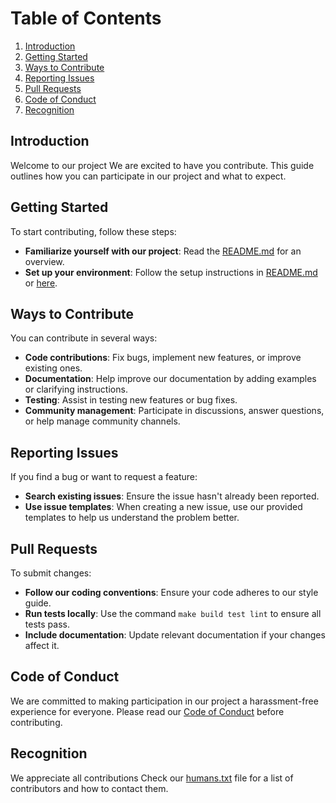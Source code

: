 # Table of Contents
1. [Introduction](#introduction)
2. [Getting Started](#getting-started)
3. [Ways to Contribute](#ways-to-contribute)
4. [Reporting Issues](#reporting-issues)
5. [Pull Requests](#pull-requests)
6. [Code of Conduct](#code-of-conduct)
7. [Recognition](#recognition)

## Introduction
Welcome to our project We are excited to have you contribute. This guide outlines how you can participate in our project and what to expect.

## Getting Started
To start contributing, follow these steps:
- **Familiarize yourself with our project**: Read the [README.md](link-to-readme) for an overview.
- **Set up your environment**: Follow the setup instructions in [README.md](link-to-readme) or [here](link-to-setup-instructions).

## Ways to Contribute
You can contribute in several ways:
- **Code contributions**: Fix bugs, implement new features, or improve existing ones.
- **Documentation**: Help improve our documentation by adding examples or clarifying instructions.
- **Testing**: Assist in testing new features or bug fixes.
- **Community management**: Participate in discussions, answer questions, or help manage community channels.

## Reporting Issues
If you find a bug or want to request a feature:
- **Search existing issues**: Ensure the issue hasn't already been reported.
- **Use issue templates**: When creating a new issue, use our provided templates to help us understand the problem better.

## Pull Requests
To submit changes:
- **Follow our coding conventions**: Ensure your code adheres to our style guide.
- **Run tests locally**: Use the command `make build test lint` to ensure all tests pass.
- **Include documentation**: Update relevant documentation if your changes affect it.

## Code of Conduct
We are committed to making participation in our project a harassment-free experience for everyone. Please read our [Code of Conduct](link-to-code-of-conduct) before contributing.

## Recognition
We appreciate all contributions Check our [humans.txt](link-to-humans-txt) file for a list of contributors and how to contact them.

